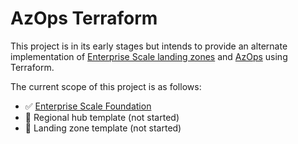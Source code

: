 # AzOps Terraform

This project is in its early stages but intends to provide an alternate implementation of [Enterprise Scale landing zones](https://github.com/Azure/Enterprise-Scale) and [AzOps](Https://github.com/Azure/AzOps) using Terraform.

The current scope of this project is as follows:

* :white_check_mark: [Enterprise Scale Foundation](https://github.com/Azure/Enterprise-Scale/tree/main/docs/reference/wingtip)
* :black_square_button: Regional hub template (not started)
* :black_square_button: Landing zone template (not started)


